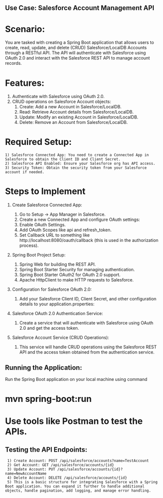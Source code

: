 ## Use Case: Salesforce Account Management API

# Scenario:
  You are tasked with creating a Spring Boot application that allows users to create, read, update, and delete (CRUD) 
  Salesforce/LocalDB Accounts through a RESTful API. The API will authenticate with Salesforce using OAuth 2.0 and interact 
  with the Salesforce REST API to manage account records.

# Features:
1) Authenticate with Salesforce using OAuth 2.0.
2) CRUD operations on Salesforce Account objects:
    1) Create: Add a new Account in Salesforce/LocalDB.
    2) Read: Retrieve Account details from Salesforce/LocalDB.
    3) Update: Modify an existing Account in Salesforce/LocalDB.
    4) Delete: Remove an Account from Salesforce/LocalDB.

# Required Setup:
    1) Salesforce Connected App: You need to create a Connected App in Salesforce to obtain the Client ID and Client Secret.
    2) Salesforce API Enabled: Ensure your Salesforce org has API access.
    3) Security Token: Obtain the security token from your Salesforce account if needed.  

# Steps to Implement
  1. Create Salesforce Connected App:
     1) Go to Setup → App Manager in Salesforce.
     2) Create a new Connected App and configure OAuth settings:
     3) Enable OAuth Settings.
     4) Add OAuth Scopes like api and refresh_token.
     5) Set Callback URL to something like http://localhost:8080/oauth/callback (this is used in the authorization process).
  2. Spring Boot Project Setup:
     1) Spring Web for building the REST API.
     2) Spring Boot Starter Security for managing authentication.
     3) Spring Boot Starter OAuth2 for OAuth 2.0 support.
     4) Apache HttpClient to make HTTP requests to Salesforce.

  3. Configuration for Salesforce OAuth 2.0:
     1) Add your Salesforce Client ID, Client Secret, and other configuration details to your application.properties:

  4. Salesforce OAuth 2.0 Authentication Service:
     1) Create a service that will authenticate with Salesforce using OAuth 2.0 and get the access token.

  5. Salesforce Account Service (CRUD Operations):
     1)  This service will handle CRUD operations using the Salesforce REST API and the access token obtained from the authentication service.

## Running the Application:
   Run the Spring Boot application on your local machine using command <br /> 
   # mvn spring-boot:run
# Use tools like Postman to test the APIs.
## Testing the API Endpoints:
     1) Create Account: POST /api/salesforce/accounts?name=TestAccount
     2) Get Account: GET /api/salesforce/accounts/{id}
     3) Update Account: PUT /api/salesforce/accounts/{id}?name=NewAccountName
     4) Delete Account: DELETE /api/salesforce/accounts/{id}
     5) This is a basic structure for integrating Salesforce with a Spring Boot application. You can expand it further to handle additional objects, handle pagination, add logging, and manage error handling.
